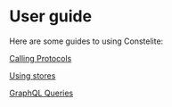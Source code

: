 # User guide


Here are some guides to using Constelite:

[Calling Protocols](calling_protocols.md)

[Using stores](using_stores.md)

[GraphQL Queries](graphql.md)